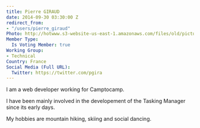```yaml
---
title: Pierre GIRAUD
date: 2014-09-30 03:30:00 Z
redirect_from:
- "/users/pierre_giraud"
Photo: http://hotwww.s3-website-us-east-1.amazonaws.com/files/old/pictures/picture-229-1432107341.jpg
Member Type:
  Is Voting Member: true
Working Group:
- Technical
Country: France
Social Media (Full URL):
  Twitter: https://twitter.com/pgira
---
```


<p>I am a web developer working for Camptocamp.</p><p>I have been mainly involved in the developement of the Tasking Manager since its early days.</p><p>My hobbies are mountain hiking, skiing and social dancing.</p>
